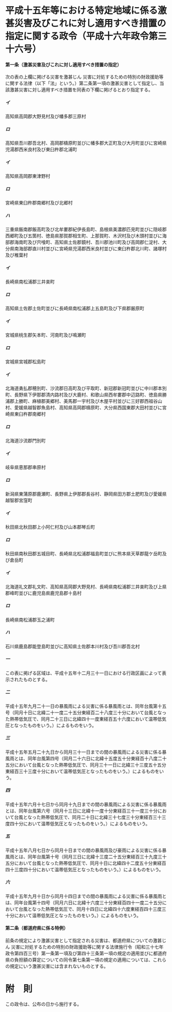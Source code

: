 # 平成十五年等における特定地域に係る激甚災害及びこれに対し適用すべき措置の指定に関する政令（平成十六年政令第三十六号）
#### 第一条（激甚災害及びこれに対し適用すべき措置の指定）
次の表の上欄に掲げる災害を激甚じん
災害に対処するための特別の財政援助等に関する法律（以下「法」という。）第二条第一項の激甚災害として指定し、当該激甚災害に対し適用すべき措置を同表の下欄に掲げるとおり指定する。
##### イ
高知県高岡郡大野見村及び幡多郡三原村
##### ロ
高知県吾川郡吾北村、高岡郡檮原町並びに幡多郡大正町及び大月町並びに宮崎県児湯郡西米良村及び東臼杵郡北浦町
##### イ
高知県高岡郡東津野村
##### ロ
宮崎県東臼杵郡南郷村及び北郷村
##### ハ
三重県飯南郡飯高町及び北牟婁郡紀伊長島町、島根県美濃郡匹見町並びに隠岐郡西郷町及び五箇村、徳島県那賀郡相生町、上那賀町、木沢村及び木頭村並びに海部郡海南町及び宍喰町、高知県土佐郡鏡村、吾川郡池川町及び高岡郡仁淀村、大分県南海部郡直川村並びに宮崎県児湯郡西米良村並びに東臼杵郡北川町、諸塚村及び椎葉村
##### イ
長崎県南松浦郡三井楽町
##### ロ
高知県土佐郡土佐町並びに長崎県南松浦郡上五島町及び下県郡厳原町
##### イ
宮城県桃生郡矢本町、河南町及び鳴瀬町
##### ロ
宮城県宮城郡松島町
##### イ
北海道勇払郡穂別町、沙流郡日高町及び平取町、新冠郡新冠町並びに中川郡本別町、長野県下伊那郡清内路村及び大鹿村、和歌山県西牟婁郡中辺路町、徳島県勝浦郡上勝町、麻植郡美郷村、美馬郡一宇村及び木屋平村並びに三好郡西祖谷山村、愛媛県越智郡魚島村、高知県高岡郡檮原町、大分県西国東郡大田村並びに宮崎県東臼杵郡南郷村
##### ロ
北海道沙流郡門別町
##### イ
岐阜県恵那郡串原村
##### ロ
新潟県東蒲原郡鹿瀬町、長野県上伊那郡長谷村、静岡県田方郡土肥町及び愛媛県越智郡宮窪町
##### イ
秋田県北秋田郡上小阿仁村及び山本郡琴丘町
##### ロ
秋田県南秋田郡五城目町、長崎県北松浦郡福島町並びに熊本県天草郡龍ケ岳町及び倉岳町
##### イ
北海道礼文郡礼文町、高知県高岡郡大野見村、長崎県南松浦郡三井楽町及び上県郡峰町並びに鹿児島県鹿児島郡十島村
##### ロ
長崎県南松浦郡玉之浦町
##### ハ
石川県鹿島郡能登島町並びに高知県土佐郡本川村及び吾川郡吾北村
##### 一
この表に掲げる区域は、平成十五年十二月三十一日における行政区画によって表示されたものとする。
##### 二
平成十五年九月二十一日の暴風雨による災害に係る暴風雨とは、同年台風第十五号（同月十日に北緯二十一度二十五分東経百二十八度三十分において台風となった熱帯低気圧で、同月二十三日に北緯四十一度東経百五十六度において温帯低気圧となったものをいう。）によるものをいう。
##### 三
平成十五年五月二十九日から同月三十一日までの間の暴風雨による災害に係る暴風雨とは、同年台風第四号（同月二十六日に北緯十五度五十分東経百十八度二十五分において台風となった熱帯低気圧で、同月三十一日に北緯三十三度五十五分東経百三十三度十分において温帯低気圧となったものをいう。）によるものをいう。
##### 四
平成十五年六月十七日から同月十九日までの間の暴風雨による災害に係る暴風雨とは、同年台風第六号（同月十三日に北緯十一度十分東経百三十一度三十分において台風となった熱帯低気圧で、同月二十日に北緯三十七度三十分東経百三十三度四十分において温帯低気圧となったものをいう。）によるものをいう。
##### 五
平成十五年八月七日から同月十日までの間の暴風雨及び豪雨による災害に係る暴風雨とは、同年台風第十号（同月三日に北緯十三度二十五分東経百三十九度三十五分において台風となった熱帯低気圧で、同月十日に北緯四十二度五十分東経百四十三度四十分において温帯低気圧となったものをいう。）によるものをいう。
##### 六
平成十五年九月十日から同月十四日までの間の暴風雨による災害に係る暴風雨とは、同年台風第十四号（同月六日に北緯十六度三十分東経百四十一度二十五分において台風となった熱帯低気圧で、同月十四日に北緯四十六度東経百四十三度三十分において温帯低気圧となったものをいう。）によるものをいう。
#### 第二条（都道府県に係る特例）
前条の規定により激甚災害として指定される災害は、都道府県についての激甚じん
災害に対処するための特別の財政援助等に関する法律施行令（昭和三十七年政令第四百三号）第一条第一項及び第四十三条第一項の規定の適用並びに都道府県の負担額の算定についての同令第七条第一項の規定の適用については、これらの規定にいう激甚災害には含まれないものとする。
# 附　則
この政令は、公布の日から施行する。
